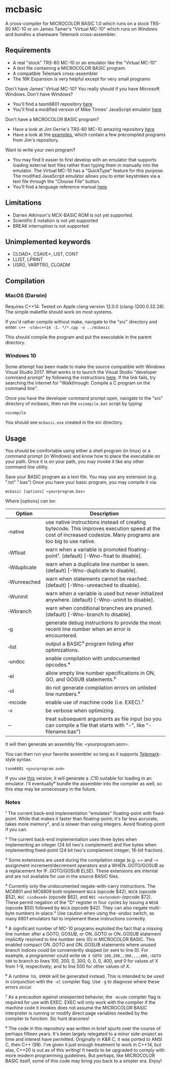 # mcbasic
A cross-compiler for MICROCOLOR BASIC 1.0 which runs on a stock TRS-80 MC-10 or on James Tamer's "Virtual MC-10" which runs on Windows and bundles a shareware Telemark cross-assembler.

## Requirements
* A real "stock" TRS-80 MC-10 or an emulator like the "Virtual MC-10"
* A text file containing a MICROCOLOR BASIC program.
* A compatible Telemark cross-assembler
* The 16K Expansion is very helpful except for very small programs

Don't have James' Virtual MC-10?  You really should if you have Microsoft Windows.  Don't have Windows?
* You'll find a tasm6801 repository [here](https://github.com/gregdionne/tasm6801)
* You'll find a modified version of Mike Tinnes' JavaScript emulator [here](https://github.com/gregdionne/mc-10)

Don't have a MICROCOLOR BASIC program?
* Have a look at Jim Gerrie's TRS-80 MC-10 amazing repository [here](https://github.com/jggames/trs80mc10)
* Have a look at the [examples](https://github.com/gregdionne/mcbasic/tree/main/examples), which contain a few precompiled programs from Jim's repository.

Want to write your own program?
* You may find it easier to first develop with an emulator that supports loading external text files rather than typing them in manually into the emulator.  The Virtual MC-10 has a "QuickType" feature for this purpose.  The modified JavaScript emulator allows you to enter keystrokes via a text file through the "Choose File" button. 
* You'll find a language reference manual [here](https://colorcomputerarchive.com/repo/MC-10/Documents/Manuals/Hardware/MC-10%20Operation%20and%20Language%20Reference%20Manual/MC-10%20Operation%20and%20Language%20Reference%20Manual%20(Tandy).pdf).

## Limitations
* Darren Atkinson's MCX-BASIC ROM is not yet supported.
* Scientific E notation is not yet supported
* BREAK interruption is not supported

## Unimplemented keywords
* CLOAD*, CSAVE*, LIST, CONT
* LLIST, LPRINT  
* USR(), VARPTR(), CLOADM


## Compilation

### MacOS (Darwin)

Requires C++14.  Tested on Apple clang version 12.0.0 (clang-1200.0.32.28).
The simple makefile should work on most systems.

If you'd rather compile without make, navigate to the "src" directory and enter:
`c++ -std=c++14 -I. */*.cpp -o ../mcbasic`

This should compile the program and put the executable in the parent directory.

### Windows 10

Some attempt has been made to make the source compatible with Windows Visual Studio 2017.  What works is to launch the Visual Studio "developer command prompt" by following the instructions [here](https://docs.microsoft.com/en-us/cpp/build/walkthrough-compile-a-c-program-on-the-command-line).  If the link fails, try searching the internet for "Walkthrough:  Compile a C program on the command line".

Once you have the developer command prompt open, navigate to the "src" directory of mcbasic, then run the `vscompile.bat` script by typing:

`vscompile`

You should see `mcbasic.exe` created in the src directory.

## Usage

You should be comfortable using either a shell program (in linux) or a command prompt (in Windows) and know how to place the executable on your path.  Once it is on your path, you may invoke it like any other command line utility.

Save your BASIC program as a text file.  You may use any extension (e.g. ".txt" ".bas")
Once you have your basic program, you may compile it via:

`mcbasic [options] <yourprogram.bas>`

Where [options] can be:

Option            | Description
----------------- | -----------
&#8209;native     | use native instructions instead of creating bytecode.  This improves execution speed at the cost of increased codesize.  Many programs are too big to use native.
&#8209;Wfloat     | warn when a variable is promoted floating-point&#185;.  (default)  [-Wno-float to disable].
&#8209;Wduplicate | warn when a duplicate line number is seen.  (default)  [-Wno-duplicate to disable].
&#8209;Wunreached | warn when statements cannot be reached.  (default)  [-Wno-unreached to disable].
&#8209;Wuninit    | warn when a variable is used but never initialized anywhere.  (default)  [-Wno-uninit to disable].
&#8209;Wbranch    | warn when conditional branches are pruned.  (default)  [-Wno-branch to disable].
&#8209;g          | generate debug instructions to provide the most recent line number when an error is encountered.
&#8209;list       | output a BASIC&#179; program listing after optimizations.
&#8209;undoc      | enable compilation with undocumented opcodes.&#8308;
&#8209;el         | allow empty line number specifications in ON, GO, and GOSUB statements.&#8309;
&#8209;ul         | do not generate compilation errors on unlisted line numbers.&#8310;
&#8209;mcode      | enable use of machine code (i.e. EXEC).&#8311;
&#8209;v          | be verbose when optimizing.
&#8209;&#8209;    | treat subsequent arguments as file input (so you can compile a file that starts with "-", like "-filename.bas")

It will then generate an assembly file: <yourprogram.asm>.

You can then run your favorite assembler so long as it supports [Telemark](http://www.s100computers.com/Software%20Folder/6502%20Monitor/The%20Telemark%20Assembler%20Manual.pdf)-style syntax.

`tasm6801 <yourprogram.asm>`

If you use [this](https://github.com/gregdionne/tasm6801) version, it will generate a .C10 suitable for loading in an emulator.
I'll eventually&#8312; bundle the assembler into the compiler as well, so this step may be unnecessary in the future.

### Notes

&#185; The current back-end implementation "emulates" floating-point with fixed-point.  While that makes it faster than floating-point; it's far less accurate, takes more memory&#178;, and is slower than using integers.  Avoid floating-point if you can.

&#178; The current back-end implementation uses three bytes when implementing an integer (24 bit two's complement) and five bytes when implementing fixed-point (24 bit two's complement integer; 16-bit fraction).

&#179; Some extensions are used during the compilation stage (e.g. += and -= assignment increment/decrement operators and a WHEN..GOTO/GOSUB as a replacement for IF..GOTO/GOSUB ELSE). These extensions are internal and are not available for use in the source BASIC files.

&#8308; Currently only the undocumented negate-with-carry instructions.  The MC6801 and MC6809 both implement `NGCA` (opcode $42), `NGCB` (opcode $52), `NGC <indexed>` (opcode $62), and `NGC <extended>` (opcode $72).  These permit negation of the "D" register in four cycles by issuing a `NEGB` (opcode $50) followed by `NGCA` (opcode $42).  They can also negate multi-byte numbers in-place.&#178;  Use caution when using the &#8209;undoc switch, as many 6801 emulators fail to implement these instructions correctly.

&#8309; A significant number of MC-10 programs exploited the fact that a missing line number after a GOTO, GOSUB, or ON..GOTO or ON..GOSUB statement implicitly resolved to line number zero (0) in MICROCOLOR BASIC.  This enabled compact ON..GOTO and ON..GOSUB statements where unused branch indices could be conveniently skipped (or sent to line 0).  For example, a programmer could write `ON X GOTO 100,200,,300,,,,400,:GOTO 500` to branch to lines 100, 200, 0, 300, 0, 0, 0, 400, and 0 for values of X from 1-9, respectively; and to line 500 for other values of X. 

&#8310; A runtime `?UL ERROR` will be generated instead.  This is intended to be used in conjunction with the `-el` compiler flag.  Use `-g` to diagnose where these errors occur.

&#8311; As a precaution against unexpected behavior, the `-mcode` compiler flag is required for use with EXEC.  EXEC will only work with the compiler if the machine code it invokes does not assume the MICROCOLOR BASIC interpreter is running or modify direct page variables needed by the compiler to function.  Sic hunt dracones!

&#8312; The code in this repository was written in brief spurts over the course of perhaps fifteen years.  It's been largely relegated to a minor side-project as time and interest have permitted.  Originally in K&R C, it was ported to ANSI C, then C++ (98).  I've given it just enough treatment to work in C++14, but alas, C++20 is out as of this writing!  It needs to be upgraded to comply with more modern programming guidelines.  But perhaps, like MICROCOLOR BASIC itself, some of this code may bring you back to a simpler era.  Enjoy!

